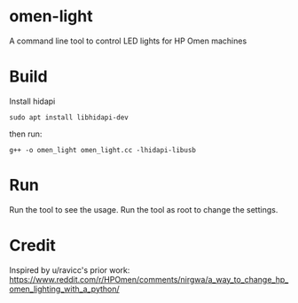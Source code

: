 # omen-light
A command line tool to control LED lights for HP Omen machines


# Build
Install hidapi

```
sudo apt install libhidapi-dev
```

then run:
```
g++ -o omen_light omen_light.cc -lhidapi-libusb
```

# Run
Run the tool to see the usage. Run the tool as root to change the settings.

# Credit
Inspired by u/ravicc's prior work: https://www.reddit.com/r/HPOmen/comments/nirgwa/a_way_to_change_hp_omen_lighting_with_a_python/
